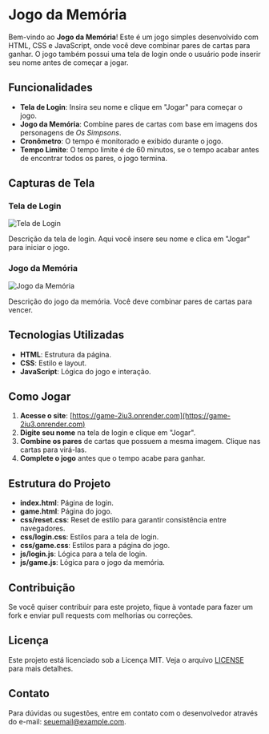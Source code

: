 # Jogo da Memória
Bem-vindo ao **Jogo da Memória**! Este é um jogo simples desenvolvido com HTML, CSS e JavaScript, onde você deve combinar pares de cartas para ganhar. O jogo também possui uma tela de login onde o usuário pode inserir seu nome antes de começar a jogar.

## Funcionalidades

- **Tela de Login**: Insira seu nome e clique em "Jogar" para começar o jogo.
- **Jogo da Memória**: Combine pares de cartas com base em imagens dos personagens de *Os Simpsons*.
- **Cronômetro**: O tempo é monitorado e exibido durante o jogo.
- **Tempo Limite**: O tempo limite é de 60 minutos, se o tempo acabar antes de encontrar todos os pares, o jogo termina.

## Capturas de Tela

### Tela de Login

![Tela de Login](/images/outras-imagens/Tela-Login.pngg)

Descrição da tela de login. Aqui você insere seu nome e clica em "Jogar" para iniciar o jogo.

### Jogo da Memória

![Jogo da Memória](/images/outras-imagens/Tela-Jogo.png.png)

Descrição do jogo da memória. Você deve combinar pares de cartas para vencer.


## Tecnologias Utilizadas

- **HTML**: Estrutura da página.
- **CSS**: Estilo e layout.
- **JavaScript**: Lógica do jogo e interação.

## Como Jogar

1. **Acesse o site**: [https://game-2iu3.onrender.com](https://game-2iu3.onrender.com)
2. **Digite seu nome** na tela de login e clique em "Jogar".
3. **Combine os pares** de cartas que possuem a mesma imagem. Clique nas cartas para virá-las.
4. **Complete o jogo** antes que o tempo acabe para ganhar.

## Estrutura do Projeto

- **index.html**: Página de login.
- **game.html**: Página do jogo.
- **css/reset.css**: Reset de estilo para garantir consistência entre navegadores.
- **css/login.css**: Estilos para a tela de login.
- **css/game.css**: Estilos para a página do jogo.
- **js/login.js**: Lógica para a tela de login.
- **js/game.js**: Lógica para o jogo da memória.

## Contribuição

Se você quiser contribuir para este projeto, fique à vontade para fazer um fork e enviar pull requests com melhorias ou correções.

## Licença

Este projeto está licenciado sob a Licença MIT. Veja o arquivo [LICENSE](LICENSE) para mais detalhes.

## Contato

Para dúvidas ou sugestões, entre em contato com o desenvolvedor através do e-mail: [seuemail@example.com](mailto:seuemail@example.com).
